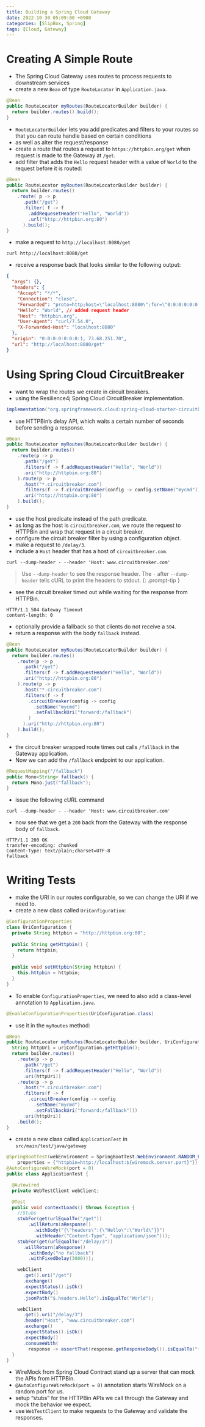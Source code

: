 ```yaml
---
title: Building a Spring Cloud Gateway
date: 2022-10-30 05:09:00 +0900
categories: [SlipBox, Spring]
tags: [Cloud, Gateway]
---
```

# Creating A Simple Route
- The Spring Cloud Gateway uses routes to process requests to downstream services
- create a new `Bean` of type `RouteLocator` in `Application.java`.

```java
@Bean
public RouteLocator myRoutes(RouteLocatorBuilder builder) {
  return builder.routes().build();
}
```

- `RouteLocatorBuilder` lets you add predicates and filters to your routes so that you can route handle based on certain conditions
- as well as alter the request/response
- create a route that routes a request to `https://httpbin.org/get` when request is made to the Gateway at `/get`.
- add filter that adds the `Hello` request header with a value of `World` to the request before it is routed:

```java
@Bean
public RouteLocator myRoutes(RouteLocatorBuilder builder) {
  return builder.routes()
    .route( p -> p
      .path("/get")
      .filter( f -> f
        .addRequesetHeader("Hello", "World"))
        .url("http://httpbin.org:80")
      ).build();
}
```
- make a request to `http://localhost:8080/get`

```shell
curl http://localhost:8080/get
```

- receive a response back that looks similar to the following output:

```json
{
  "args": {},
  "headers": {
    "Accept": "*/*",
    "Connection": "close",
    "Forwarded": "proto=http;host=\"localhost:8080\";for=\"0:0:0:0:0:0:0:1:56207\"",
    "Hello": "World", // added request header
    "Host": "httpbin.org",
    "User-Agent": "curl/7.54.0",
    "X-Forwarded-Host": "localhost:8080"
  },
  "origin": "0:0:0:0:0:0:0:1, 73.68.251.70",
  "url": "http://localhost:8080/get"
}
```

# Using Spring Cloud CircuitBreaker
- want to wrap the routes we create in circuit breakers.
- using the Resilience4j Spring Cloud CircuitBreaker implementation.

```gradle
implementation("org.springframework.cloud:spring-cloud-starter-circuitbreaker-reactor-resilience4j")
```

- use HTTPBin’s delay API, which waits a certain number of seconds before sending a response.

```java
@Bean
public RouteLocator myRoutes(RouteLocatorBuilder builder) {
  return builder.routes()
    .route(p -> p
      .path("/get")
      .filters(f -> f.addRequestHeader("Hello", "World"))
      .uri("http://httpbin.org:80")
    ).route(p -> p
      .host("*.circuitbreaker.com")
      .filters(f -> f.circuitBreaker(config -> config.setName("mycmd")))
      .uri("http://httpbin.org:80")
    ).build();
}
```

- use the host predicate instead of the path predicate.
- as long as the host is `circuitbreaker.com`, we route the request to HTTPBin and wrap that request in a circuit breaker.
- configure the circuit breaker filter by using a configuration object.
- make a request to `/delay/3`.
- include a `Host` header that has a host of `circuitbreaker.com`.

```shell
curl --dump-header - --header 'Host: www.circuitbreaker.com'
```

> Use `--dump-header` to see the response header. The `-` after `--dump-header` tells cURL to print the headers to stdout.
{: .prompt-tip }

- see the circuit breaker timed out while waiting for the response from HTTPBin.

```
HTTP/1.1 504 Gateway Timeout
content-length: 0
```

- optionally provide a fallback so that clients do not receive a `504`.
- return a response with the body `fallback` instead.

```java
@Bean
public RouteLocator myRoutes(RouteLocatorBuilder builder) {
  return builder.routes()
    .route(p -> p
      .path("/get")
      .filters(f -> f.addRequestHeader("Hello", "World"))
      .uri("http://httpbin.org:80")
    ).route(p -> p
      .host("*.circuitbreaker.com")
      .filters(f -> f
        .circuitBreaker(config -> config
          .setName("mycmd")
          .setFallbackUri("forward:/fallback")
        )
      ).uri("http://httpbin.org:80")
    ).build();
}
```

- the circuit breaker wrapped route times out calls `/fallback` in the Gateway application.
- Now we can add the `/fallback` endpoint to our application.


```java
@RequestMapping("/fallback")
public Mono<String> fallback() {
  return Mono.just("fallback");
}
```

- issue the following cURL command

```
curl --dump-header - --header 'Host: www.circuitbreaker.com'
```

- now see that we get a `200` back from the Gateway with the response body of `fallback`.

```
HTTP/1.1 200 OK
transfer-encoding: chunked
Content-Type: text/plain;charset=UTF-8
fallback
```
 
# Writing Tests
- make the URI in our routes configurable, so we can change the URI if we need to.
- create a new class called `UriConfiguration`:
 
```java
@ConfigurationProperties
class UriConfiguration {
  private String httpbin = "http://httpbin.org:80";
  
  public String getHttpbin() {
    return httpbin;
  }
  
  public void setHttpbin(String httpbin) {
    this.httpbin = httpbin;
  }
}
```
 
- To enable `ConfigurationProperties`, we need to also add a class-level annotation to `Application.java`.
 
```java
@EnableConfigurationProperties(UriConfiguration.class)
```
 
- use it in the `myRoutes` method:

```java
@Bean
public RouteLocator myRoutes(RouteLocatorBuilder builder, UriConfiguration uriConfiguration) {
  String httpUri = uriConfiguration.getHttpbin();
  return builder.routes()
    .route(p -> p
      .path("/get")
      .filters(f -> f.addRequestHeader("Hello", "World"))
      .uri(httpUri))
    .route(p -> p
      .host("*.circuitbreaker.com")
      .filters(f -> f
        .circuitBreaker(config -> config
          .setName("mycmd")
          .setFallbackUri("forward:/fallback")))
      .uri(httpUri))
    .build();
}
```

- create a new class called `ApplicationTest` in `src/main/test/java/gateway`

```java
@SpringBootTest(webEnvironment = SpringBootTest.WebEnvironment.RANDOM_PORT,
    properties = {"httpbin=http://localhost:${wiremock.server.port}"})
@AutoConfigureWireMock(port = 0)
public class ApplicationTest {

  @Autowired
  private WebTestClient webClient;

  @Test
  public void contextLoads() throws Exception {
    //Stubs
    stubFor(get(urlEqualTo("/get"))
        .willReturn(aResponse()
          .withBody("{\"headers\":{\"Hello\":\"World\"}}")
          .withHeader("Content-Type", "application/json")));
    stubFor(get(urlEqualTo("/delay/3"))
      .willReturn(aResponse()
        .withBody("no fallback")
        .withFixedDelay(3000)));

    webClient
      .get().uri("/get")
      .exchange()
      .expectStatus().isOk()
      .expectBody()
      .jsonPath("$.headers.Hello").isEqualTo("World");

    webClient
      .get().uri("/delay/3")
      .header("Host", "www.circuitbreaker.com")
      .exchange()
      .expectStatus().isOk()
      .expectBody()
      .consumeWith(
        response -> assertThat(response.getResponseBody()).isEqualTo("fallback".getBytes()));
  }
}
```

- WireMock from Spring Cloud Contract stand up a server that can mock the APIs from HTTPBin.
- `@AutoConfigureWireMock(port = 0)` annotation starts WireMock on a random port for us.
- setup “stubs” for the HTTPBin APIs we call through the Gateway and mock the behavior we expect.
- use `WebTestClient` to make requests to the Gateway and validate the responses.